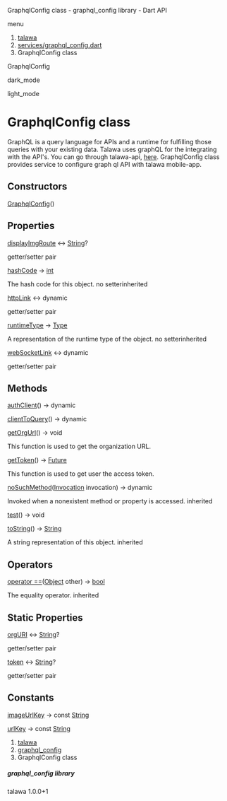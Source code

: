 




GraphqlConfig class - graphql\_config library - Dart API







menu

1. [talawa](../index.html)
2. [services/graphql\_config.dart](../file-___home_harshil_Desktop_open-source_palisadoes_talawa_lib_services_graphql_config/)
3. GraphqlConfig class

GraphqlConfig


dark\_mode

light\_mode




# GraphqlConfig class


GraphQL is a query language for APIs and a runtime for fulfilling those queries with your existing data.
Talawa uses graphQL for the integrating with the API's.
You can go through talawa-api, [here](https://github.com/PalisadoesFoundation/talawa-api).
GraphqlConfig class provides service to configure graph ql API with talawa mobile-app.


## Constructors

[GraphqlConfig](../file-___home_harshil_Desktop_open-source_palisadoes_talawa_lib_services_graphql_config/GraphqlConfig/GraphqlConfig.html)()




## Properties

[displayImgRoute](../file-___home_harshil_Desktop_open-source_palisadoes_talawa_lib_services_graphql_config/GraphqlConfig/displayImgRoute.html)
↔ [String](https://api.flutter.dev/flutter/dart-core/String-class.html)?

getter/setter pair

[hashCode](https://api.flutter.dev/flutter/dart-core/Object/hashCode.html)
→ [int](https://api.flutter.dev/flutter/dart-core/int-class.html)

The hash code for this object.
no setterinherited

[httpLink](../file-___home_harshil_Desktop_open-source_palisadoes_talawa_lib_services_graphql_config/GraphqlConfig/httpLink.html)
↔ dynamic

getter/setter pair

[runtimeType](https://api.flutter.dev/flutter/dart-core/Object/runtimeType.html)
→ [Type](https://api.flutter.dev/flutter/dart-core/Type-class.html)

A representation of the runtime type of the object.
no setterinherited

[webSocketLink](../file-___home_harshil_Desktop_open-source_palisadoes_talawa_lib_services_graphql_config/GraphqlConfig/webSocketLink.html)
↔ dynamic

getter/setter pair



## Methods

[authClient](../file-___home_harshil_Desktop_open-source_palisadoes_talawa_lib_services_graphql_config/GraphqlConfig/authClient.html)()
→ dynamic



[clientToQuery](../file-___home_harshil_Desktop_open-source_palisadoes_talawa_lib_services_graphql_config/GraphqlConfig/clientToQuery.html)()
→ dynamic



[getOrgUrl](../file-___home_harshil_Desktop_open-source_palisadoes_talawa_lib_services_graphql_config/GraphqlConfig/getOrgUrl.html)()
→ void


This function is used to get the organization URL.

[getToken](../file-___home_harshil_Desktop_open-source_palisadoes_talawa_lib_services_graphql_config/GraphqlConfig/getToken.html)()
→ [Future](https://api.flutter.dev/flutter/dart-core/Future-class.html)


This function is used to get user the access token.

[noSuchMethod](https://api.flutter.dev/flutter/dart-core/Object/noSuchMethod.html)([Invocation](https://api.flutter.dev/flutter/dart-core/Invocation-class.html) invocation)
→ dynamic


Invoked when a nonexistent method or property is accessed.
inherited

[test](../file-___home_harshil_Desktop_open-source_palisadoes_talawa_lib_services_graphql_config/GraphqlConfig/test.html)()
→ void



[toString](https://api.flutter.dev/flutter/dart-core/Object/toString.html)()
→ [String](https://api.flutter.dev/flutter/dart-core/String-class.html)


A string representation of this object.
inherited



## Operators

[operator ==](https://api.flutter.dev/flutter/dart-core/Object/operator_equals.html)([Object](https://api.flutter.dev/flutter/dart-core/Object-class.html) other)
→ [bool](https://api.flutter.dev/flutter/dart-core/bool-class.html)


The equality operator.
inherited



## Static Properties

[orgURI](../file-___home_harshil_Desktop_open-source_palisadoes_talawa_lib_services_graphql_config/GraphqlConfig/orgURI.html)
↔ [String](https://api.flutter.dev/flutter/dart-core/String-class.html)?

getter/setter pair

[token](../file-___home_harshil_Desktop_open-source_palisadoes_talawa_lib_services_graphql_config/GraphqlConfig/token.html)
↔ [String](https://api.flutter.dev/flutter/dart-core/String-class.html)?

getter/setter pair



## Constants

[imageUrlKey](../file-___home_harshil_Desktop_open-source_palisadoes_talawa_lib_services_graphql_config/GraphqlConfig/imageUrlKey-constant.html)
→ const [String](https://api.flutter.dev/flutter/dart-core/String-class.html)


[urlKey](../file-___home_harshil_Desktop_open-source_palisadoes_talawa_lib_services_graphql_config/GraphqlConfig/urlKey-constant.html)
→ const [String](https://api.flutter.dev/flutter/dart-core/String-class.html)




 


1. [talawa](../index.html)
2. [graphql\_config](../file-___home_harshil_Desktop_open-source_palisadoes_talawa_lib_services_graphql_config/)
3. GraphqlConfig class

##### graphql\_config library





talawa
1.0.0+1






